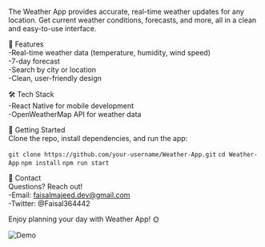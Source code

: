 The Weather App provides accurate, real-time weather updates for any location. Get current weather conditions, forecasts, and more, all in a clean and easy-to-use interface.

🚀 Features  
-Real-time weather data (temperature, humidity, wind speed)  
-7-day forecast  
-Search by city or location  
-Clean, user-friendly design

🛠️ Tech Stack  
-React Native for mobile development  
-OpenWeatherMap API for weather data

🚀 Getting Started  
Clone the repo, install dependencies, and run the app:

`git clone https://github.com/your-username/Weather-App.git`
`cd Weather-App`
`npm install`
`npm run start  `

📧 Contact  
Questions? Reach out!  
-Email: faisalmajeed.dev@gmail.com  
-Twitter: @Faisal364442

Enjoy planning your day with Weather App! 🌞

![Demo](./src/assets/video.gif)
